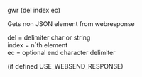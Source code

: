 <span style='color:var(--vscode-symbolIcon-methodForeground);'>gwr</span> (<span style='color:var(--vscode-symbolIcon-variableForeground);'>del index ec</span>) 

Gets non JSON element from webresponse 

del = delimiter char or string  
index = n´th element  
ec = optional end character delimiter

(if defined USE_WEBSEND_RESPONSE)
